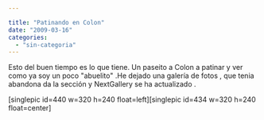 ```yaml
---

title: "Patinando en Colon"
date: "2009-03-16"
categories: 
  - "sin-categoria"
---
```


Esto del buen tiempo es lo que tiene. Un paseito a Colon a patinar y ver como ya soy un poco "abuelito" .He dejado una galería de fotos , que tenia abandona da la sección y NextGallery se ha actualizado .

\[singlepic id=440 w=320 h=240 float=left\]\[singlepic id=434 w=320 h=240 float=center\]
